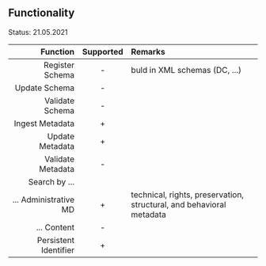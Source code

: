## Functionality

Status: 21.05.2021

| Function              | Supported | Remarks         |
| ---------------------:| :-------: | :-------------- |
| Register Schema       |  -        | buld in XML schemas (DC, ...)  | 
| Update Schema         |  -        |                 | 
| Validate Schema       |  -        |                 | 
| Ingest Metadata       |  +        |                 | 
| Update Metadata       |  +        |                 | 
| Validate Metadata     |  -        |                 | 
| Search by ...         |           |                 | 
| ... Administrative MD |  +        | technical, rights, preservation, structural, and behavioral metadata | 
| ... Content           |  -        |                 | 
| Persistent Identifier |  +        |                 | 



